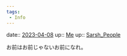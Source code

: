 ```yaml
---
tags:
 - Info
---
```


date:: [2023-04-08](/Daily_Note/2023-04-08.md)
up:: [Me](Bar/Novel/Chaos/Me.md)
up:: [Sarsh_People](Bar/Novel/Nacaria/Sarsh_People.md)

お前はお前じゃないお前になれ。